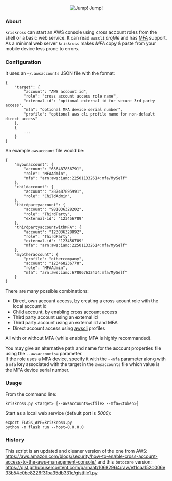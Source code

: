 <p align="center">
  <img src="https://imil.net/stuff/kriskrosslogo.png" alt="Jump! Jump!"/>
</p>

### About

`kriskross` can start an AWS console using cross account roles from the shell or a basic web service. It can read `awscli` _profile_ and has [MFA][2] support. As a minimal web server `kriskross` makes _MFA_ copy & paste from your mobile device less prone to errors.

### Configuration

It uses an `~/.awsaccounts` JSON file with the format:

```
{
    "target": {
        "account": "AWS account id",
        "role": "cross account access role name",
        "external-id": "optional external id for secure 3rd party access",
        "mfa": "optional MFA device serial number",
        "profile": "optional aws cli profile name for non-default direct access"
    },
    {
        ...
    }
}
```

An example `awsaccount` file would be:

```
{
    "myownaccount": {
        "account": "636487856791",
        "role": "MFAAdmin",
        "mfa": "arn:aws:iam::225011332614:mfa/MySelf"
    },
    "childaccount": {
        "account": "287487895991",
        "role": "ChildAdmin",
    },
    "thirdpartyaccount": {
        "account": "981036328202",
        "role": "ThirdParty",
        "external-id": "123456789"
    },
    "thirdpartyaccountwithMFA": {
        "account": "123036328892",
        "role": "ThirdParty",
        "external-id": "123456789"
        "mfa": "arn:aws:iam::225011332614:mfa/MySelf"
    },
    "myotheraccount": {
        "profile": "othercompany",
        "account": "123468236778",
        "role": "MFAAdmin",
        "mfa": "arn:aws:iam::678067632434:mfa/MySelf"
    }
}
```

There are many possible combinations:

* Direct, own account access, by creating a cross acount role with the local account id
* Child account, by enabling cross account access
* Third party account using an external id
* Third party account using an external id and MFA
* Direct account access using [awscli][1] profiles

All with or without MFA (while enabling MFA is highly recommanded).

You may give an alternative path and name for the account properties file using the
`--awsaccounts=` parameter.  
If the role uses a MFA device, specify it with the `--mfa` parameter along with a `mfa` key associated with the target in the `awsaccounts` file which value is the MFA device serial number.

### Usage

From the command line:

```
kriskross.py <target> [--awsaccounts=<file> --mfa=<token>]
```

Start as a local web service (default port is _5000_):

```
export FLASK_APP=kriskross.py
python -m flask run --host=0.0.0.0
```

### History

This script is an updated and cleaner version of the one from AWS:
https://aws.amazon.com/blogs/security/how-to-enable-cross-account-access-to-the-aws-management-console/
and this `botocore` version:
https://gist.githubusercontent.com/garnaat/10682964/raw/ef1caa152c006e33b54c0be8226f31ba35db331e/gistfile1.py  

[1]: https://github.com/aws/aws-cli
[2]: https://aws.amazon.com/iam/details/mfa/